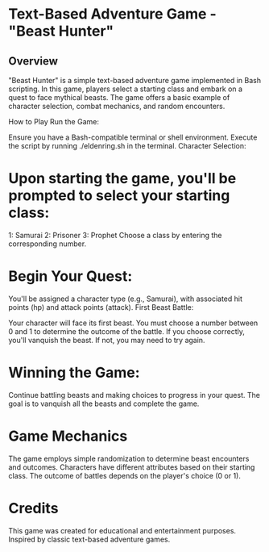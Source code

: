 # Text-Based Adventure Game - "Beast Hunter"
## Overview
"Beast Hunter" is a simple text-based adventure game implemented in Bash scripting. In this game, players select a starting class and embark on a quest to face mythical beasts. The game offers a basic example of character selection, combat mechanics, and random encounters.

How to Play
Run the Game:

Ensure you have a Bash-compatible terminal or shell environment.
Execute the script by running ./eldenring.sh in the terminal.
Character Selection:

# Upon starting the game, you'll be prompted to select your starting class:
1: Samurai
2: Prisoner
3: Prophet
Choose a class by entering the corresponding number.

# Begin Your Quest:

You'll be assigned a character type (e.g., Samurai), with associated hit points (hp) and attack points (attack).
First Beast Battle:

Your character will face its first beast.
You must choose a number between 0 and 1 to determine the outcome of the battle.
If you choose correctly, you'll vanquish the beast. If not, you may need to try again.
# Winning the Game:

Continue battling beasts and making choices to progress in your quest.
The goal is to vanquish all the beasts and complete the game.
# Game Mechanics
The game employs simple randomization to determine beast encounters and outcomes.
Characters have different attributes based on their starting class.
The outcome of battles depends on the player's choice (0 or 1).
# Credits
This game was created for educational and entertainment purposes.
Inspired by classic text-based adventure games.
